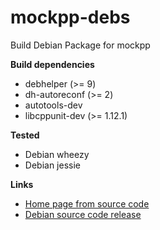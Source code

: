 # mockpp-debs
Build Debian Package for mockpp

**Build dependencies**

- debhelper (>= 9)
- dh-autoreconf (>= 2)
- autotools-dev
- libcppunit-dev (>= 1.12.1)

**Tested**

- Debian wheezy
- Debian jessie

**Links**

- [Home page from source code](https://sourceforge.net/projects/mockpp)
- [Debian source code release](https://github.com/yadickson/mockpp-debs/releases)


